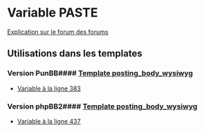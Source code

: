 # Variable PASTE
[Explication sur le forum des forums](http://forum.forumactif.com/t294113-listing-des-variables#PASTE)
## Utilisations dans les templates
### Version PunBB#### [Template posting_body_wysiwyg](punbb/posting_body_wysiwyg.md)
* [Variable à la ligne 383](../punbb/posting_body_wysiwyg.tpl#L383)
### Version phpBB2#### [Template posting_body_wysiwyg](subsilver/posting_body_wysiwyg.md)
* [Variable à la ligne 437](../subsilver/posting_body_wysiwyg.tpl#L437)
